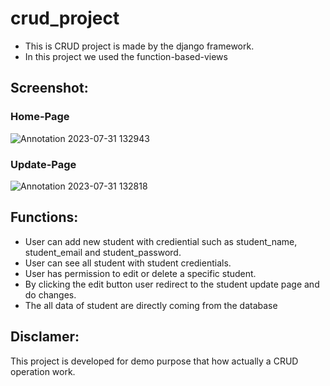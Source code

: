 # crud_project
- This is CRUD project is made by the django framework. 
- In this project we used the function-based-views
  
## Screenshot:

### Home-Page
![Annotation 2023-07-31 132943](https://github.com/Ankit96500/crud_project/assets/107850796/1542a1b3-59e3-43cb-9daa-c3e81fce3f5a)

### Update-Page
![Annotation 2023-07-31 132818](https://github.com/Ankit96500/crud_project/assets/107850796/5f5b27a2-46c9-4560-9b73-54147287958e)

## Functions:
- User can add new student with crediential such as student_name, student_email and student_password.
- User can see all student with student credientials.
- User has permission to edit or delete a specific student.
- By clicking the edit button user redirect to the student update page and do changes.
- The all data of student are directly coming from the database

## Disclamer:
This project is developed for demo purpose that how actually a CRUD operation work.
